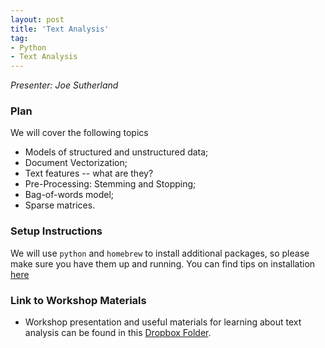 ```yaml
---
layout: post
title: 'Text Analysis'
tag:
- Python
- Text Analysis
---
```


*Presenter: Joe Sutherland*

### Plan

We will cover the following topics

- Models of structured and unstructured data;
- Document Vectorization;
- Text features -- what are they?
- Pre-Processing: Stemming and Stopping;
- Bag-of-words model;
- Sparse matrices.

### Setup Instructions

We will use `python` and `homebrew` to install additional packages, so please make sure you have them up and running. You can find tips on installation [here](https://cupsmethods.github.io/from-r-to-python/)

### Link to Workshop Materials

- Workshop presentation and useful materials for learning about text analysis can be found in this [Dropbox Folder](https://www.dropbox.com/sh/z7xlukffnbmfigt/AADcvsQ7tydytdmkoGZCmq1ta?dl=0).